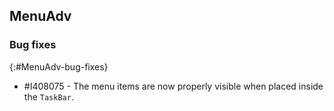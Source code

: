 ## MenuAdv

### Bug fixes
{:#MenuAdv-bug-fixes}

* \#I408075 - The menu items are now properly visible when placed inside the `TaskBar`.
